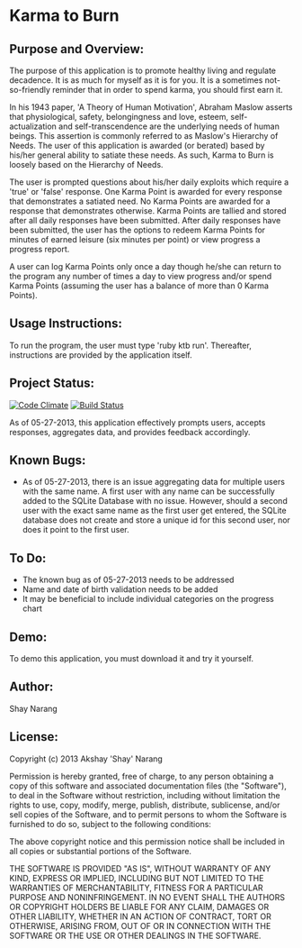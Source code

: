 # Karma to Burn

## Purpose and Overview:

The purpose of this application is to promote healthy living and regulate decadence. It is as much for myself as it is for you. It is a sometimes not-so-friendly reminder that in order to spend karma, you should first earn it.

In his 1943 paper, 'A Theory of Human Motivation', Abraham Maslow asserts that physiological, safety, belongingness and love, esteem, self-actualization and self-transcendence are the underlying needs of human beings. This assertion is commonly referred to as Maslow's Hierarchy of Needs. The user of this application is awarded (or berated) based by his/her general ability to satiate these needs. As such, Karma to Burn is loosely based on the Hierarchy of Needs.

The user is prompted questions about his/her daily exploits which require a 'true' or 'false' response. One Karma Point is awarded for every response that demonstrates a satiated need. No Karma Points are awarded for a response that demonstrates otherwise. Karma Points are tallied and stored after all daily responses have been submitted. After daily responses have been submitted, the user has the options to redeem Karma Points for minutes of earned leisure (six minutes per point) or view progress a progress report.

A user can log Karma Points only once a day though he/she can return to the program any number of times a day to view progress and/or spend Karma Points (assuming the user has a balance of more than 0 Karma Points).

## Usage Instructions:

To run the program, the user must type 'ruby ktb run'. Thereafter, instructions are provided by the application itself.

## Project Status:

[![Code Climate](https://codeclimate.com/github/shaynarang/NSS-Karma-to-Burn.png)](https://codeclimate.com/github/shaynarang/NSS-Karma-to-Burn)
[![Build Status](https://travis-ci.org/shaynarang/NSS-Karma-to-Burn.png)](https://travis-ci.org/[shaynarang/NSS-Karma-to-Burn)

As of 05-27-2013, this application effectively prompts users, accepts responses, aggregates data, and provides feedback accordingly.

## Known Bugs:

- As of 05-27-2013, there is an issue aggregating data for multiple users with the same name. A first user with any name can be successfully added to the SQLite Database with no issue. However, should a second user with the exact same name as the first user get entered, the SQLite database does not create and store a unique id for this second user, nor does it point to the first user.

## To Do:

- The known bug as of 05-27-2013 needs to be addressed
- Name and date of birth validation needs to be added
- It may be beneficial to include individual categories on the progress chart

## Demo:

To demo this application, you must download it and try it yourself.

## Author:

Shay Narang

## License:

Copyright (c) 2013 Akshay 'Shay' Narang

Permission is hereby granted, free of charge, to any person obtaining a copy of this software and associated documentation files (the "Software"), to deal in the Software without restriction, including without limitation the rights to use, copy, modify, merge, publish, distribute, sublicense, and/or sell copies of the Software, and to permit persons to whom the Software is furnished to do so, subject to the following conditions:

The above copyright notice and this permission notice shall be included in all copies or substantial portions of the Software.

THE SOFTWARE IS PROVIDED "AS IS", WITHOUT WARRANTY OF ANY KIND, EXPRESS OR IMPLIED, INCLUDING BUT NOT LIMITED TO THE WARRANTIES OF MERCHANTABILITY, FITNESS FOR A PARTICULAR PURPOSE AND NONINFRINGEMENT. IN NO EVENT SHALL THE AUTHORS OR COPYRIGHT HOLDERS BE LIABLE FOR ANY CLAIM, DAMAGES OR OTHER LIABILITY, WHETHER IN AN ACTION OF CONTRACT, TORT OR OTHERWISE, ARISING FROM, OUT OF OR IN CONNECTION WITH THE SOFTWARE OR THE USE OR OTHER DEALINGS IN THE SOFTWARE.